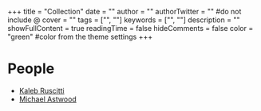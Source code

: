 +++
title = "Collection"
date = ""
author = ""
authorTwitter = "" #do not include @
cover = ""
tags = ["", ""]
keywords = ["", ""]
description = ""
showFullContent = true
readingTime = false
hideComments = false
color = "green" #color from the theme settings
+++

# People

* [Kaleb Ruscitti](https://kaleb.ruscitti.ca/)
* [Michael Astwood](https://www.mrastwood.com/)
